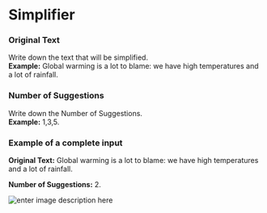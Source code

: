 ﻿# Simplifier

### **Original Text**

Write down the text that will be simplified.\
**Example:** Global warming is a lot to blame: we have high temperatures and a lot of rainfall.

### **Number of Suggestions**

Write down the Number of Suggestions.\
**Example:** 1,3,5.

### **Example of a complete input**

**Original Text:** Global warming is a lot to blame: we have high temperatures and a lot of rainfall.

**Number of Suggestions:** 2.

![enter image description here](https://copywriterpro-ai-tools.s3.amazonaws.com/Simplifier.jpg)
